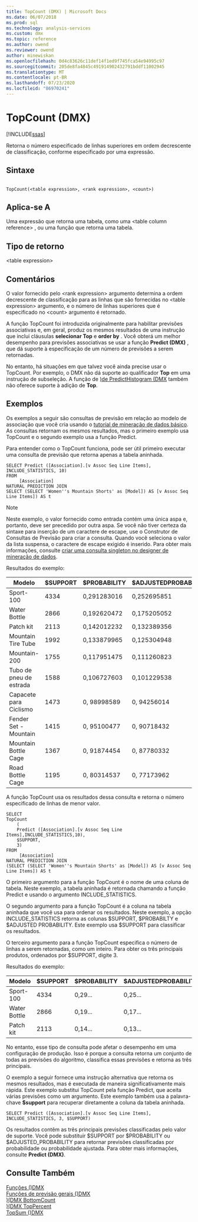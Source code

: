 ```yaml
---
title: TopCount (DMX) | Microsoft Docs
ms.date: 06/07/2018
ms.prod: sql
ms.technology: analysis-services
ms.custom: dmx
ms.topic: reference
ms.author: owend
ms.reviewer: owend
author: minewiskan
ms.openlocfilehash: 0d4c83626c11def14f1ed9f745fca54e94995c97
ms.sourcegitcommit: 205de8fa4845c491914902432791bddf11002945
ms.translationtype: MT
ms.contentlocale: pt-BR
ms.lasthandoff: 07/23/2020
ms.locfileid: "86970241"
---
```

# <a name="topcount-dmx"></a>TopCount (DMX)
[!INCLUDE[ssas](../includes/applies-to-version/ssas.md)]

  Retorna o número especificado de linhas superiores em ordem decrescente de classificação, conforme especificado por uma expressão.  
  
## <a name="syntax"></a>Sintaxe  
  
```  
  
TopCount(<table expression>, <rank expression>, <count>)  
```  
  
## <a name="applies-to"></a>Aplica-se A  
 Uma expressão que retorna uma tabela, como uma \<table column reference> , ou uma função que retorna uma tabela.  
  
## <a name="return-type"></a>Tipo de retorno  
 \<table expression>  
  
## <a name="remarks"></a>Comentários  
 O valor fornecido pelo \<rank expression> argumento determina a ordem decrescente de classificação para as linhas que são fornecidas no \<table expression> argumento, e o número de linhas superiores que é especificado no \<count> argumento é retornado.  
  
 A função TopCount foi introduzida originalmente para habilitar previsões associativas e, em geral, produz os mesmos resultados de uma instrução que inclui cláusulas **selecionar Top** e **order by** . Você obterá um melhor desempenho para previsões associativas se usar a função **Predict (DMX)** , que dá suporte à especificação de um número de previsões a serem retornadas.  
  
 No entanto, há situações em que talvez você ainda precise usar o TopCount. Por exemplo, o DMX não dá suporte ao qualificador **Top** em uma instrução de subseleção. A função de [&#41;de PredictHistogram &#40;DMX](../dmx/predicthistogram-dmx.md) também não oferece suporte à adição de **Top**.  
  
## <a name="examples"></a>Exemplos  
 Os exemplos a seguir são consultas de previsão em relação ao modelo de associação que você cria usando o [tutorial de mineração de dados básico](https://msdn.microsoft.com/library/6602edb6-d160-43fb-83c8-9df5dddfeb9c). As consultas retornam os mesmos resultados, mas o primeiro exemplo usa TopCount e o segundo exemplo usa a função Predict.  
  
 Para entender como o TopCount funciona, pode ser útil primeiro executar uma consulta de previsão que retorna apenas a tabela aninhada.  
  
```  
SELECT Predict ([Association].[v Assoc Seq Line Items], INCLUDE_STATISTICS, 10)  
FROM   
     [Association]  
NATURAL PREDICTION JOIN  
SELECT (SELECT 'Women''s Mountain Shorts' as [Model]) AS [v Assoc Seq Line Items]) AS t  
```  
  
> [!NOTE]  
>  Neste exemplo, o valor fornecido como entrada contém uma única aspa e, portanto, deve ser precedido por outra aspa. Se você não tiver certeza da sintaxe para inserção de um caractere de escape, use o Construtor de Consultas de Previsão para criar a consulta. Quando você seleciona o valor da lista suspensa, o caractere de escape exigido é inserido. Para obter mais informações, consulte [criar uma consulta singleton no designer de mineração de dados](https://docs.microsoft.com/analysis-services/data-mining/create-a-singleton-query-in-the-data-mining-designer).  
  
 Resultados do exemplo:  
  
|Modelo|$SUPPORT|$PROBABILITY|$ADJUSTEDPROBABILITY|  
|-----------|--------------|------------------|--------------------------|  
|Sport-100|4334|0,291283016|0,252695851|  
|Water Bottle|2866|0,192620472|0,175205052|  
|Patch kit|2113|0,142012232|0,132389356|  
|Mountain Tire Tube|1992|0,133879965|0,125304948|  
|Mountain-200|1755|0,117951475|0,111260823|  
|Tubo de pneu de estrada|1588|0,106727603|0,101229538|  
|Capacete para Ciclismo|1473|0, 98998589|0, 94256014|  
|Fender Set - Mountain|1415|0, 95100477|0, 90718432|  
|Mountain Bottle Cage|1367|0, 91874454|0, 87780332|  
|Road Bottle Cage|1195|0, 80314537|0, 77173962|  
  
 A função TopCount usa os resultados dessa consulta e retorna o número especificado de linhas de menor valor.  
  
```  
SELECT   
TopCount  
    (  
    Predict ([Association].[v Assoc Seq Line Items],INCLUDE_STATISTICS,10),  
    $SUPPORT,  
    3)  
FROM   
     [Association]  
NATURAL PREDICTION JOIN  
(SELECT (SELECT 'Women''s Mountain Shorts' as [Model]) AS [v Assoc Seq Line Items]) AS t  
```  
  
 O primeiro argumento para a função TopCount é o nome de uma coluna de tabela. Neste exemplo, a tabela aninhada é retornada chamando a função Predict e usando o argumento INCLUDE_STATISTICS.  
  
 O segundo argumento para a função TopCount é a coluna na tabela aninhada que você usa para ordenar os resultados. Neste exemplo, a opção INCLUDE_STATISTICS retorna as colunas $SUPPORT, $PROBABILTY e $ADJUSTED PROBABILITY. Este exemplo usa $SUPPORT para classificar os resultados.  
  
 O terceiro argumento para a função TopCount especifica o número de linhas a serem retornadas, como um inteiro. Para obter os três principais produtos, ordenados por $SUPPORT, digite 3.  
  
 Resultados do exemplo:  
  
|Modelo|$SUPPORT|$PROBABILITY|$ADJUSTEDPROBABILITY|  
|-----------|--------------|------------------|--------------------------|  
|Sport-100|4334|0,29...|0,25...|  
|Water Bottle|2866|0,19...|0,17...|  
|Patch kit|2113|0,14...|0,13...|  
  
 No entanto, esse tipo de consulta pode afetar o desempenho em uma configuração de produção. Isso é porque a consulta retorna um conjunto de todas as previsões do algoritmo, classifica essas previsões e retorna as três principais.  
  
 O exemplo a seguir fornece uma instrução alternativa que retorna os mesmos resultados, mas é executada de maneira significativamente mais rápida. Este exemplo substitui TopCount pela função Predict, que aceita várias previsões como um argumento. Este exemplo também usa a palavra-chave **$support** para recuperar diretamente a coluna da tabela aninhada.  
  
```  
SELECT Predict ([Association].[v Assoc Seq Line Items], INCLUDE_STATISTICS, 3, $SUPPORT)  
```  
  
 Os resultados contêm as três principais previsões classificadas pelo valor de suporte. Você pode substituir $SUPPORT por $PROBABILITY ou $ADJUSTED_PROBABILITY para retornar previsões classificadas por probabilidade ou probabilidade ajustada. Para obter mais informações, consulte **Predict (DMX)**.  
  
## <a name="see-also"></a>Consulte Também  
 [Funções &#40;&#41;DMX](../dmx/functions-dmx.md)   
 [Funções de previsão gerais &#40;&#41;DMX](../dmx/general-prediction-functions-dmx.md)   
 [&#41;&#40;DMX BottomCount](../dmx/bottomcount-dmx.md)   
 [&#41;&#40;DMX TopPercent](../dmx/toppercent-dmx.md)   
 [TopSum &#40;&#41;DMX](../dmx/topsum-dmx.md)  
  
  
